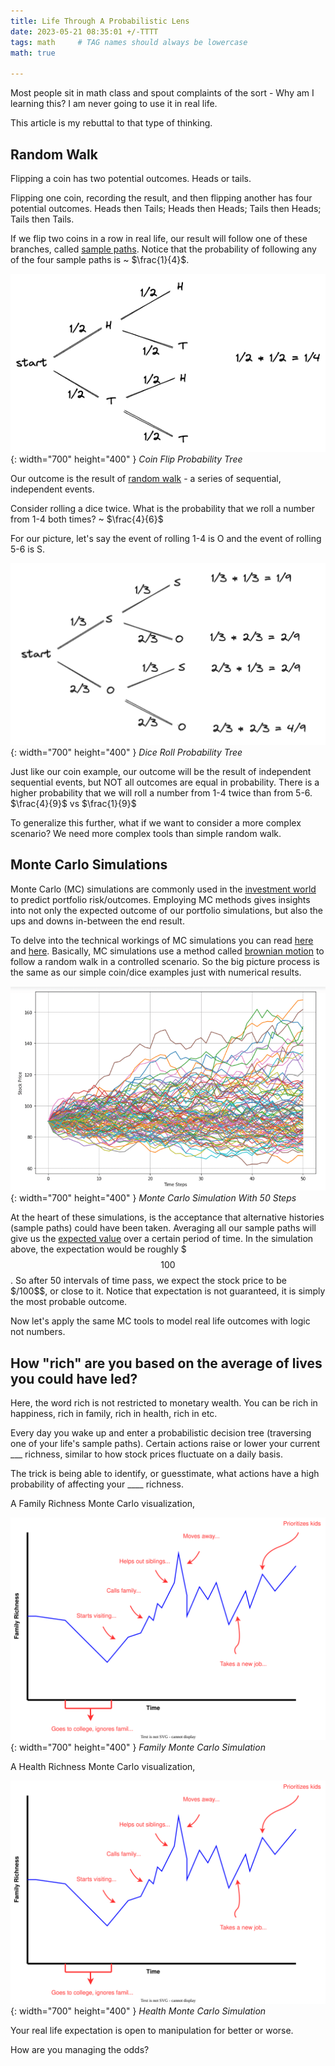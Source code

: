 ```yaml
---
title: Life Through A Probabilistic Lens
date: 2023-05-21 08:35:01 +/-TTTT
tags: math     # TAG names should always be lowercase
math: true

---
```


Most people sit in math class and spout complaints of the sort - Why am I learning this? I am never going to use it in real life.

This article is my rebuttal to that type of thinking.

## Random Walk

Flipping a coin has two potential outcomes. Heads or tails. 

Flipping one coin, recording the result, and then flipping another has four potential outcomes. Heads then Tails; Heads then Heads; Tails then Heads; Tails then Tails.

If we flip two coins in a row in real life, our result will follow one of these branches, called [sample paths](https://math.stackexchange.com/questions/1472068/what-is-a-sample-path-of-a-stochastic-process). Notice that the probability of following any of the four sample paths is ~ $\frac{1}{4}$.

![Coin Flip](/assets/img/probabalistic-lens/coinflip.png){: width="700" height="400" }
_Coin Flip Probability Tree_

Our outcome is the result of [random walk](https://en.wikipedia.org/wiki/Random_walk) - a series of sequential, independent events. 

Consider rolling a dice twice. What is the probability that we roll a number from 1-4 both times? ~ $\frac{4}{6}$

For our picture, let's say the event of rolling 1-4 is O and the event of rolling 5-6 is S.

![Dice Roll](/assets/img/probabalistic-lens/diceroll.png){: width="700" height="400" }
_Dice Roll Probability Tree_

Just like our coin example, our outcome will be the result of independent sequential events, but NOT all outcomes are equal in probability. There is a higher probability that we will roll a number from 1-4 twice than from 5-6. $\frac{4}{9}$ vs $\frac{1}{9}$

To generalize this further, what if we want to consider a more complex scenario? We need more complex tools than simple random walk.

## Monte Carlo Simulations

Monte Carlo (MC) simulations are commonly used in the [investment world](https://www.investopedia.com/terms/m/montecarlosimulation.asp) to predict portfolio risk/outcomes. Employing MC methods gives insights into not only the expected outcome of our portfolio simulations, but also the ups and downs in-between the end result.

To delve into the technical workings of MC simulations you can read [here](https://math.stackexchange.com/questions/1472068/what-is-a-sample-path-of-a-stochastic-process) and [here](https://nicobesser.medium.com/brownian-motion-and-monte-carlo-simulation-of-daily-stock-price-eb86cd3c236f). Basically, MC simulations use a method called [brownian motion](https://en.wikipedia.org/wiki/Brownian_motion) to follow a random walk in a controlled scenario. So the big picture process is the same as our simple coin/dice examples just with numerical results.

![MonteCarlo](/assets/img/probabalistic-lens/montecarlo.png){: width="700" height="400" }
_Monte Carlo Simulation With 50 Steps_

At the heart of these simulations, is the acceptance that alternative histories (sample paths) could have been taken. Averaging all our sample paths will give us the [expected value](https://en.wikipedia.org/wiki/Expected_value) over a certain period of time. In the simulation above, the expectation would be roughly $$$100$$. So after 50 intervals of time pass, we expect the stock price to be $$/$100$$, or close to it. Notice that expectation is not guaranteed, it is simply the most probable outcome.

Now let's apply the same MC tools to model real life outcomes with logic not numbers. 

## How "rich" are you based on the average of lives you could have led?

Here, the word rich is not restricted to monetary wealth. You can be rich in happiness, rich in family, rich in health, rich in etc.

Every day you wake up and enter a probabilistic decision tree (traversing one of your life's sample paths). Certain actions raise or lower your current ___ richness, similar to how stock prices fluctuate on a daily basis. 

The trick is being able to identify, or guesstimate, what actions have a high probability of affecting your ____ richness.

A Family Richness Monte Carlo visualization,

![FamilyMonteCarlo](/assets/img/probabalistic-lens/familymontecarlo.svg){: width="700" height="400" }
_Family Monte Carlo Simulation_

A Health Richness Monte Carlo visualization,

![HealthMonteCarlo](/assets/img/probabalistic-lens/familymontecarlo.svg){: width="700" height="400" }
_Health Monte Carlo Simulation_

Your real life expectation is open to manipulation for better or worse. 

How are you managing the odds?
